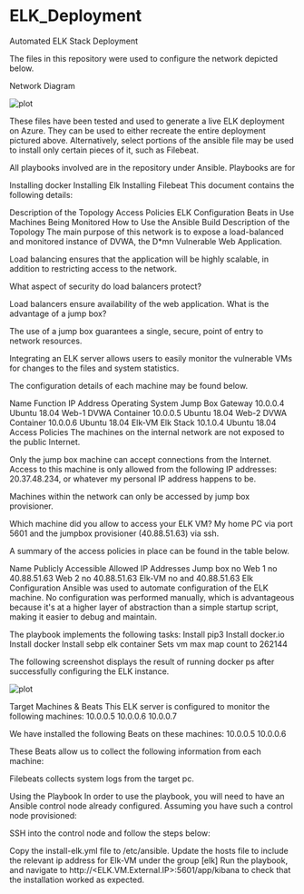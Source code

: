 # ELK_Deployment
Automated ELK Stack Deployment

The files in this repository were used to configure the network depicted below.

Network Diagram

![plot](./ELK_Deployment/Images/diagram.drawio)

These files have been tested and used to generate a live ELK deployment on Azure. They can be used to either recreate the entire deployment pictured above. Alternatively, select portions of the ansible file may be used to install only certain pieces of it, such as Filebeat.

All playbooks involved are in the repository under Ansible. Playbooks are for

Installing docker
Installing Elk
Installing Filebeat
This document contains the following details:

Description of the Topology
Access Policies
ELK Configuration
Beats in Use
Machines Being Monitored
How to Use the Ansible Build
Description of the Topology
The main purpose of this network is to expose a load-balanced and monitored instance of DVWA, the D*mn Vulnerable Web Application.

Load balancing ensures that the application will be highly scalable, in addition to restricting access to the network.

What aspect of security do load balancers protect?

Load balancers ensure availability of the web application.
What is the advantage of a jump box?

The use of a jump box guarantees a single, secure, point of entry to network resources.

Integrating an ELK server allows users to easily monitor the vulnerable VMs for changes to the files and system statistics.

The configuration details of each machine may be found below.

Name	Function	IP Address	Operating System
Jump Box	Gateway	10.0.0.4	Ubuntu 18.04
Web-1	DVWA Container	10.0.0.5	Ubuntu 18.04
Web-2	DVWA Container	10.0.0.6	Ubuntu 18.04
Elk-VM	Elk Stack	10.1.0.4	Ubuntu 18.04
Access Policies
The machines on the internal network are not exposed to the public Internet.

Only the jump box machine can accept connections from the Internet. Access to this machine is only allowed from the following IP addresses: 20.37.48.234, or whatever my personal IP address happens to be.

Machines within the network can only be accessed by jump box provisioner.

Which machine did you allow to access your ELK VM? My home PC via port 5601 and the jumpbox provisioner (40.88.51.63) via ssh.

A summary of the access policies in place can be found in the table below.

Name	Publicly Accessible	Allowed IP Addresses
Jump box	no	<Home IP Address>
Web 1	no	40.88.51.63
Web 2	no	40.88.51.63
Elk-VM	no	<Home IP Address> and 40.88.51.63
Elk Configuration
Ansible was used to automate configuration of the ELK machine. No configuration was performed manually, which is advantageous because it's at a higher layer of abstraction than a simple startup script, making it easier to debug and maintain.

The playbook implements the following tasks: Install pip3 Install docker.io Install docker Install sebp elk container Sets vm max map count to 262144

The following screenshot displays the result of running docker ps after successfully configuring the ELK instance.

![plot](./ELK_Deployment/Images/Capture.PNG)

Target Machines & Beats
This ELK server is configured to monitor the following machines: 10.0.0.5 10.0.0.6 10.0.0.7

We have installed the following Beats on these machines: 10.0.0.5 10.0.0.6

These Beats allow us to collect the following information from each machine:

Filebeats collects system logs from the target pc.

Using the Playbook
In order to use the playbook, you will need to have an Ansible control node already configured. Assuming you have such a control node provisioned:

SSH into the control node and follow the steps below:

Copy the install-elk.yml file to /etc/ansible.
Update the hosts file to include the relevant ip address for Elk-VM under the group [elk]
Run the playbook, and navigate to http://<ELK.VM.External.IP>:5601/app/kibana to check that the installation worked as expected.
